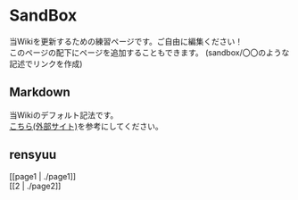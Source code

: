 # SandBox
当Wikiを更新するための練習ページです。ご自由に編集ください！  
このページの配下にページを追加することもできます。 (sandbox/〇〇のような記述でリンクを作成)  

## Markdown
当Wikiのデフォルト記法です。  
[こちら(外部サイト)](https://www.markdown.jp/what-is-markdown/)を参考にしてください。  

## rensyuu

[[page1 | ./page1]]  
[[2 | ./page2]]  